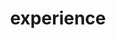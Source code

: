 ---
layout: resume_section
title: experience
items:
- date: June 2019 to September 2019
  title: VIA Technologies, Inc.
  title_icon: 
  title_link: 
  subtitle: IoT Software Engineering Intern
  subtitle_icon: 
  subtitle_link: 
  description:
    - Completed from scratch VPai Home, a PC App for home security cameras, which expects over 10,000 downloads
    - Equipped the App with features to live stream and receive alerts from the cameras, with TCP, OSS, and databases
    - Added a QR Code scan-login feature to VPai Home iOS and achieved a 54% growth in download counts since July
    - Tested and improved the stability of the distributed Golang server used by the PC, iOS, Android Apps and cameras

- date: October 2018 to April 2019
  title: Nomad Credit
  title_icon: 
  title_link: 
  subtitle: Front-End Web Development Intern
  subtitle_icon: 
  subtitle_link:
  description:
    - Developed a Ruby on Rails Web App in a Docker container and monitored site performance in Google Analytics
    - Optimized CSS for mobile display and compressed over 150 images to achieve a 50% increase in Page Load Speed

- date: June 2018 to August 2018
  title: UChicago CANON Research Lab (Computing for ANyONe)
  title_icon: 
  title_link: 
  subtitle: Research Assistant, Curriculum Development Intern
  subtitle_icon: 
  subtitle_link:
  description:
    - Developed seven Computer Science course modules in Scratch and automated the grading process with JavaScript
    - Built Robot Turtle (a coding board game) Online Game in HTML/CSS/JavaScript for research data collection

- date: January 2018 to Present
  title: UChicago TechTeam
  title_icon: 
  title_link: 
  subtitle: Program Development Chair, Project Leader
  subtitle_icon: 
  subtitle_link:
  description:
    - Lead weekly workshops in Web Development and Python for Data Analysis, with a regular attendance of over 15
    - Supervise 12 civic tech projects yearly, engaging over 100 students with clients like UChicago Career Advancement

---